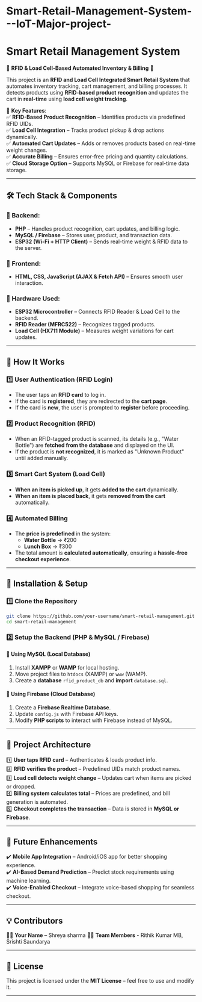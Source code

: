 # Smart-Retail-Management-System---IoT-Major-project-

# **Smart Retail Management System**  
🚀 **RFID & Load Cell-Based Automated Inventory & Billing** 🚀  

This project is an **RFID and Load Cell Integrated Smart Retail System** that automates inventory tracking, cart management, and billing processes. It detects products using **RFID-based product recognition** and updates the cart in **real-time** using **load cell weight tracking**.  

📌 **Key Features**:  
✅ **RFID-Based Product Recognition** – Identifies products via predefined RFID UIDs.  
✅ **Load Cell Integration** – Tracks product pickup & drop actions dynamically.  
✅ **Automated Cart Updates** – Adds or removes products based on real-time weight changes.  
✅ **Accurate Billing** – Ensures error-free pricing and quantity calculations.  
✅ **Cloud Storage Option** – Supports MySQL or Firebase for real-time data storage.  

---

## **🛠️ Tech Stack & Components**  

### **🔹 Backend:**  
- **PHP** – Handles product recognition, cart updates, and billing logic.  
- **MySQL / Firebase** – Stores user, product, and transaction data.  
- **ESP32 (Wi-Fi + HTTP Client)** – Sends real-time weight & RFID data to the server.  

### **🔹 Frontend:**  
- **HTML, CSS, JavaScript (AJAX & Fetch API)** – Ensures smooth user interaction.  

### **🔹 Hardware Used:**  
- **ESP32 Microcontroller** – Connects RFID Reader & Load Cell to the backend.  
- **RFID Reader (MFRC522)** – Recognizes tagged products.  
- **Load Cell (HX711 Module)** – Measures weight variations for cart updates.  

---

## **📌 How It Works**  

### **1️⃣ User Authentication (RFID Login)**  
- The user taps an **RFID card** to log in.  
- If the card is **registered**, they are redirected to the **cart page**.  
- If the card is **new**, the user is prompted to **register** before proceeding.  

### **2️⃣ Product Recognition (RFID)**  
- When an RFID-tagged product is scanned, its details (e.g., "Water Bottle") are **fetched from the database** and displayed on the UI.  
- If the product is **not recognized**, it is marked as "Unknown Product" until added manually.  

### **3️⃣ Smart Cart System (Load Cell)**  
- **When an item is picked up**, it gets **added to the cart** dynamically.  
- **When an item is placed back**, it gets **removed from the cart** automatically.  

### **4️⃣ Automated Billing**  
- The **price is predefined** in the system:  
  - **Water Bottle** → ₹200  
  - **Lunch Box** → ₹300  
- The total amount is **calculated automatically**, ensuring a **hassle-free checkout experience**.  

---

## **🚀 Installation & Setup**  

### **1️⃣ Clone the Repository**  
```bash
git clone https://github.com/your-username/smart-retail-management.git
cd smart-retail-management
```

### **2️⃣ Setup the Backend (PHP & MySQL / Firebase)**  
#### **🔹 Using MySQL (Local Database)**
1. Install **XAMPP** or **WAMP** for local hosting.  
2. Move project files to `htdocs` (XAMPP) or `www` (WAMP).  
3. Create a **database** `rfid_product_db` and **import** `database.sql`.  

#### **🔹 Using Firebase (Cloud Database)**
1. Create a **Firebase Realtime Database**.  
2. Update `config.js` with Firebase API keys.  
3. Modify **PHP scripts** to interact with Firebase instead of MySQL.  

---

## **📌 Project Architecture**  

1️⃣ **User taps RFID card** – Authenticates & loads product info.  
2️⃣ **RFID verifies the product** – Predefined UIDs match product names.  
3️⃣ **Load cell detects weight change** – Updates cart when items are picked or dropped.  
4️⃣ **Billing system calculates total** – Prices are predefined, and bill generation is automated.  
5️⃣ **Checkout completes the transaction** – Data is stored in **MySQL or Firebase**.  

---


## **🔗 Future Enhancements**  
✔️ **Mobile App Integration** – Android/iOS app for better shopping experience.  
✔️ **AI-Based Demand Prediction** – Predict stock requirements using machine learning.  
✔️ **Voice-Enabled Checkout** – Integrate voice-based shopping for seamless checkout.  

---

## **💡 Contributors**  
👨‍💻 **Your Name** – Shreya sharma
👨‍💻 **Team Members** - Rithik Kumar MB, Srishti Saundarya

---

## **📜 License**  
This project is licensed under the **MIT License** – feel free to use and modify it.  

---
